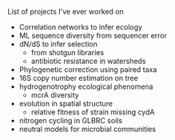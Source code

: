 List of projects I've ever worked on

-   Correlation networks to infer ecology
-   ML sequence diversity from sequencer error
-   dN/dS to infer selection
    -   from shotgun libraries
    -   antibiotic resistance in watersheds
-   Phylogenetic correction using paired taxa
-   16S copy number estimation on tree
-   hydrogenotrophy ecological phenomena
    -   mcrA diversity
-   evolution in spatial structure
    -   relative fitness of strain missing cydA
-   nitrogen cycling in GLBRC soils
-   neutral models for microbial communities
